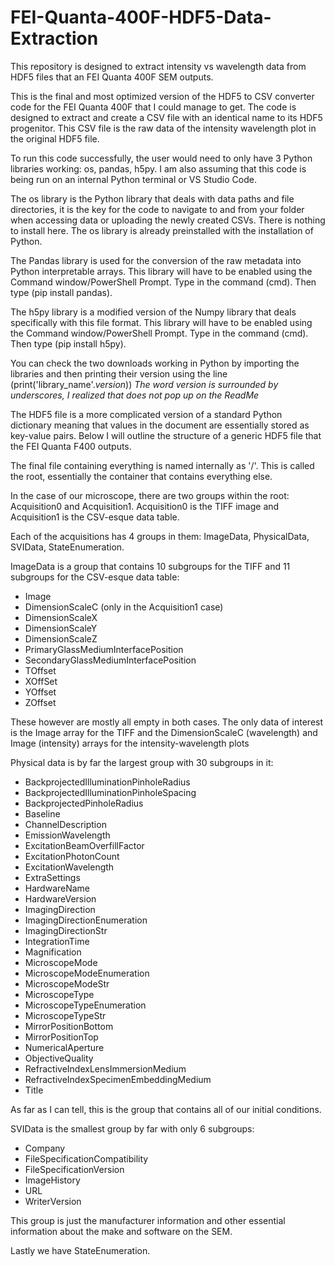 # FEI-Quanta-400F-HDF5-Data-Extraction
This repository is designed to extract intensity vs wavelength data from HDF5 files that an FEI Quanta 400F SEM outputs.

This is the final and most optimized version of the HDF5 to CSV converter code for the FEI Quanta 400F that I could manage to get. The code is designed to extract and create a CSV file with an identical name to its HDF5 progenitor. This CSV file is the raw data of the intensity wavelength plot in the original HDF5 file.

To run this code successfully, the user would need to only have 3 Python libraries working: os, pandas, h5py. I am also assuming that this code is being run on an internal Python terminal or VS Studio Code.

The os library is the Python library that deals with data paths and file directories, it is the key for the code to navigate to and from your folder when accessing data or uploading the newly created CSVs. There is nothing to install here. The os library is already preinstalled with the installation of Python.

The Pandas library is used for the conversion of the raw metadata into Python interpretable arrays. This library will have to be enabled using the Command window/PowerShell Prompt. Type in the command (cmd). Then type (pip install pandas).

The h5py library is a modified version of the Numpy library that deals specifically with this file format. This library will have to be enabled using the Command window/PowerShell Prompt. Type in the command (cmd). Then type (pip install h5py).

You can check the two downloads working in Python by importing the libraries and then printing their version using the line (print('library_name'._version_)) 
*The word version is surrounded by underscores, I realized that does not pop up on the ReadMe*

The HDF5 file is a more complicated version of a standard Python dictionary meaning that values in the document are essentially stored as key-value pairs. Below I will outline the structure of a generic HDF5 file that the FEI Quanta F400 outputs.

The final file containing everything is named internally as '/'. This is called the root, essentially the container that contains everything else.

In the case of our microscope, there are two groups within the root: Acquisition0 and Acquisition1. Acquisition0 is the TIFF image and Acquisition1 is the CSV-esque data table.

Each of the acquisitions has 4 groups in them: ImageData, PhysicalData, SVIData, StateEnumeration.

ImageData is a group that contains 10 subgroups for the TIFF and 11 subgroups for the CSV-esque data table: 
- Image
- DimensionScaleC (only in the Acquisition1 case)
- DimensionScaleX
- DimensionScaleY
- DimensionScaleZ
- PrimaryGlassMediumInterfacePosition
- SecondaryGlassMediumInterfacePosition
- TOffset
- XOffSet
- YOffset
- ZOffset

These however are mostly all empty in both cases. The only data of interest is the Image array for the TIFF and the DimensionScaleC (wavelength) and Image (intensity) arrays for the intensity-wavelength plots

Physical data is by far the largest group with 30 subgroups in it:
- BackprojectedIlluminationPinholeRadius
- BackprojectedIlluminationPinholeSpacing
- BackprojectedPinholeRadius
- Baseline
- ChannelDescription
- EmissionWavelength
- ExcitationBeamOverfillFactor
- ExcitationPhotonCount
- ExcitationWavelength
- ExtraSettings
- HardwareName
- HardwareVersion
- ImagingDirection
- ImagingDirectionEnumeration
- ImagingDirectionStr
- IntegrationTime
- Magnification
- MicroscopeMode
- MicroscopeModeEnumeration
- MicroscopeModeStr
- MicroscopeType
- MicroscopeTypeEnumeration
- MicroscopeTypeStr
- MirrorPositionBottom
- MirrorPositionTop
- NumericalAperture
- ObjectiveQuality
- RefractiveIndexLensImmersionMedium
- RefractiveIndexSpecimenEmbeddingMedium
- Title

As far as I can tell, this is the group that contains all of our initial conditions.

SVIData is the smallest group by far with only 6 subgroups:
- Company
- FileSpecificationCompatibility
- FileSpecificationVersion
- ImageHistory
- URL
- WriterVersion

This group is just the manufacturer information and other essential information about the make and software on the SEM.

Lastly we have StateEnumeration.
